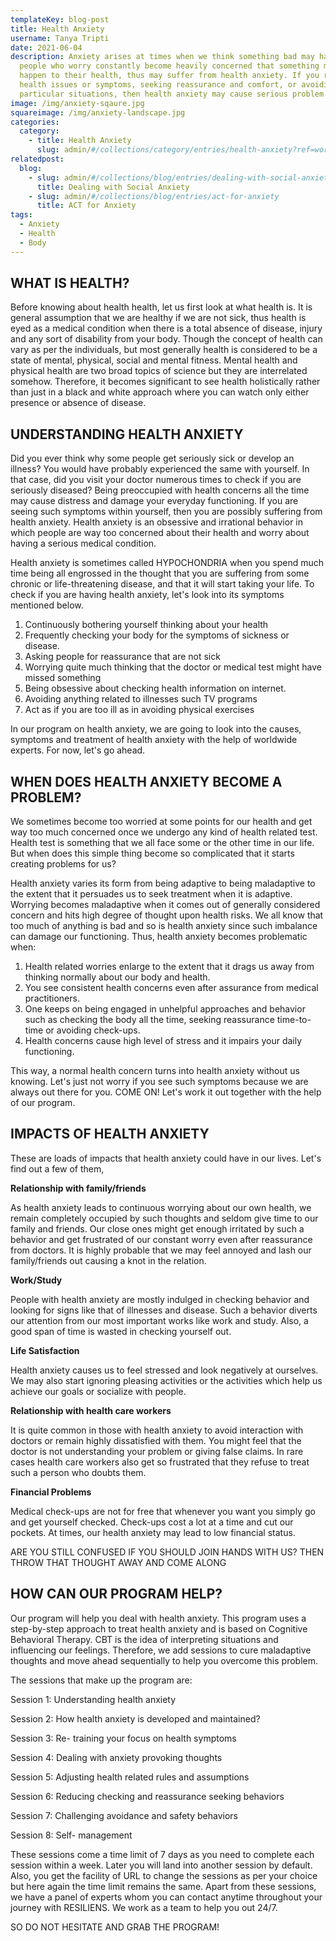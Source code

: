 ```yaml
---
templateKey: blog-post
title: Health Anxiety
username: Tanya Tripti
date: 2021-06-04
description: Anxiety arises at times when we think something bad may happen. The
  people who worry constantly become heavily concerned that something might
  happen to their health, thus may suffer from health anxiety. If you respond to
  health issues or symptoms, seeking reassurance and comfort, or avoiding
  particular situations, then health anxiety may cause serious problem.
image: /img/anxiety-sqaure.jpg
squareimage: /img/anxiety-landscape.jpg
categories:
  category:
    - title: Health Anxiety
      slug: admin/#/collections/category/entries/health-anxiety?ref=workflow
relatedpost:
  blog:
    - slug: admin/#/collections/blog/entries/dealing-with-social-anxiety?ref=workflow
      title: Dealing with Social Anxiety
    - slug: admin/#/collections/blog/entries/act-for-anxiety
      title: ACT for Anxiety
tags:
  - Anxiety
  - Health
  - Body
---
```

<!--StartFragment-->

## **WHAT IS HEALTH?**

Before knowing about health health, let us first look at what health is. It is general assumption that we are healthy if we are not sick, thus health is eyed as a medical condition when there is a total absence of disease, injury and any sort of disability  from your body. Though the concept of health can vary as per the individuals, but most generally health is considered to be a state of mental, physical, social and mental fitness. Mental health and physical health are two broad topics of science but they are interrelated somehow. Therefore, it becomes significant to see health holistically rather than just in a black and white approach where you can watch only either presence or absence of disease. 

## **UNDERSTANDING HEALTH ANXIETY**

Did you ever think why some people get seriously sick or develop an illness? You would have probably experienced the same with yourself. In that case, did you visit your doctor numerous times to check if you are seriously diseased? Being preoccupied with health concerns all the time may cause distress and damage your everyday functioning. If you are seeing such symptoms within yourself, then you are possibly suffering from health anxiety. Health anxiety is an obsessive and irrational behavior in which people are way too concerned about their health and worry about having a serious medical condition.

Health anxiety is sometimes called HYPOCHONDRIA when you spend much time being all engrossed in the thought that you are suffering from some chronic or life-threatening disease, and that it will start taking your life. To check if you are having health anxiety, let's look into its symptoms mentioned below.

1. Continuously bothering yourself thinking about your health
2. Frequently checking your body for the symptoms of sickness or disease.
3. Asking people for reassurance that are not sick
4. Worrying quite much thinking that the doctor or medical test might have missed something
5. Being obsessive about checking health information on internet.
6. Avoiding anything related to illnesses such TV programs
7. Act as if you are too ill as in avoiding physical exercises

In our program on health anxiety, we are going to look into the causes, symptoms and treatment of health anxiety with the help of worldwide experts. For now, let's go ahead.

## **WHEN DOES HEALTH ANXIETY BECOME A PROBLEM?**

We sometimes become too worried at some points for our health and get way too much concerned once we undergo any kind of health related test. Health test is something that we all face some or the other time in our life. But when does this simple thing become so complicated that it starts creating problems for us?

Health anxiety varies its form from being adaptive to being maladaptive to the extent that it persuades us to seek treatment when it is adaptive. Worrying becomes maladaptive when it comes out of generally considered concern and hits high degree of thought upon health risks. We all know that too much of anything is bad and so is health anxiety since such imbalance can damage our functioning. Thus, health anxiety becomes problematic when:

1. Health related worries enlarge to the extent that it drags us away from thinking normally about our body and health.
2. You see consistent health concerns even after assurance from medical practitioners.
3. One keeps on being engaged in unhelpful approaches and behavior such as checking the body all the time, seeking reassurance time-to-time or avoiding check-ups.
4. Health concerns cause high level of stress and it impairs your daily functioning.

This way, a normal health concern turns into health anxiety without us knowing. Let's just not worry if you see such symptoms because we are always out there for you. COME ON! Let's work it out together with the help of our program.

## **IMPACTS OF HEALTH ANXIETY**

These are loads of impacts that health anxiety could have in our lives. Let's find out a few of them,

**Relationship with family/friends**

As health anxiety leads to continuous worrying about our own health, we remain completely occupied by such thoughts and seldom give time to our family and friends. Our close ones might get enough irritated by such a behavior and get frustrated of our constant worry even after reassurance from doctors. It is highly probable that we may feel annoyed and lash our family/friends out causing a knot in the relation.

**Work/Study**

People with health anxiety are mostly indulged in checking behavior and looking for signs like that of illnesses and disease. Such a behavior diverts our attention from our most important works like work and study. Also, a good span of time is wasted in checking yourself out.

**Life Satisfaction**

 Health anxiety causes us to feel stressed and look negatively at ourselves. We may also start ignoring pleasing activities or the activities which help us achieve our goals or socialize with people.

**Relationship with health care workers**

It is quite common in those with health anxiety to avoid interaction with doctors or remain highly dissatisfied with them. You might feel that the doctor is not understanding your problem or giving false claims. In rare cases health care workers also get so frustrated that they refuse to treat such a person who doubts them.

**Financial Problems**

Medical check-ups are not for free that whenever you want you simply go and get yourself checked. Check-ups cost a lot at a time and cut our pockets. At times, our health anxiety may lead to low financial status.

ARE YOU STILL CONFUSED IF YOU SHOULD JOIN HANDS WITH US? THEN THROW THAT THOUGHT AWAY AND COME ALONG

## **HOW CAN OUR PROGRAM HELP?**

Our program will help you deal with health anxiety. This program uses a step-by-step approach to treat health anxiety and is based on Cognitive Behavioral Therapy. CBT is the idea of interpreting situations and influencing our feelings. Therefore, we add sessions to cure maladaptive thoughts and move ahead sequentially to help you overcome this problem.

The sessions that make up the program are: 

Session 1: Understanding health anxiety

Session 2: How health anxiety is developed and maintained?

Session 3: Re- training your focus on health symptoms

Session 4: Dealing with anxiety provoking thoughts

Session 5: Adjusting health related rules and assumptions 

Session 6: Reducing checking and reassurance seeking behaviors

Session 7: Challenging avoidance and safety behaviors

Session 8: Self- management

These sessions come a time limit of 7 days as you need to complete each session within a week. Later you will land into another session by default. Also, you get the facility of URL to change the sessions as per your choice but here again the time limit remains the same. Apart from these sessions, we have a panel of experts whom you can contact anytime throughout your journey with RESILIENS. We work as a team to help you out 24/7. 

SO DO NOT HESITATE AND GRAB THE PROGRAM!

<!--EndFragment-->